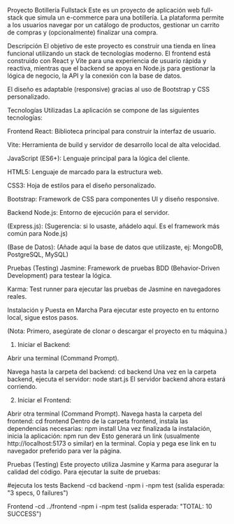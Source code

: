 Proyecto Botillería Fullstack
Este es un proyecto de aplicación web full-stack que simula un e-commerce para una botillería. La plataforma permite a los usuarios navegar por un catálogo de productos, gestionar un carrito de compras y (opcionalmente) finalizar una compra.

Descripción
El objetivo de este proyecto es construir una tienda en línea funcional utilizando un stack de tecnologías moderno. El frontend está construido con React y Vite para una experiencia de usuario rápida y reactiva, mientras que el backend se apoya en Node.js para gestionar la lógica de negocio, la API y la conexión con la base de datos.

El diseño es adaptable (responsive) gracias al uso de Bootstrap y CSS personalizado.

Tecnologías Utilizadas
La aplicación se compone de las siguientes tecnologías:

Frontend
React: Biblioteca principal para construir la interfaz de usuario.

Vite: Herramienta de build y servidor de desarrollo local de alta velocidad.

JavaScript (ES6+): Lenguaje principal para la lógica del cliente.

HTML5: Lenguaje de marcado para la estructura web.

CSS3: Hoja de estilos para el diseño personalizado.

Bootstrap: Framework de CSS para componentes UI y diseño responsive.

Backend
Node.js: Entorno de ejecución para el servidor.

(Express.js): (Sugerencia: si lo usaste, añádelo aquí. Es el framework más común para Node.js)

(Base de Datos): (Añade aquí la base de datos que utilizaste, ej: MongoDB, PostgreSQL, MySQL)

Pruebas (Testing)
Jasmine: Framework de pruebas BDD (Behavior-Driven Development) para testear la lógica.

Karma: Test runner para ejecutar las pruebas de Jasmine en navegadores reales.

Instalación y Puesta en Marcha
Para ejecutar este proyecto en tu entorno local, sigue estos pasos.

(Nota: Primero, asegúrate de clonar o descargar el proyecto en tu máquina.)

1. Iniciar el Backend:

Abrir una terminal (Command Prompt).

Navega hasta la carpeta del backend:
cd backend
Una vez en la carpeta backend, ejecuta el servidor:
node start.js
El servidor backend ahora estará corriendo.

2. Iniciar el Frontend:

Abrir otra terminal (Command Prompt).
Navega hasta la carpeta del frontend:
cd frontend
Dentro de la carpeta frontend, instala las dependencias necesarias:
npm install
Una vez finalizada la instalación, inicia la aplicación:
npm run dev
Esto generará un link (usualmente http://localhost:5173 o similar) en la terminal.
Copia y pega ese link en tu navegador preferido para ver la página.

Pruebas (Testing)
Este proyecto utiliza Jasmine y Karma para asegurar la calidad del código.
Para ejecutar la suite de pruebas:

#ejecuta los tests
Backend
-cd backend
-npm i
-npm test (salida esperada: "3 specs, 0 failures")

Frontend
-cd ../frontend
-npm i
-npm test (salida esperada: "TOTAL: 10 SUCCESS")



